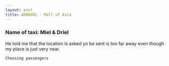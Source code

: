 ```yaml
---
layout: post
title: ADB6601 - Mall of Asia
---
```


### Name of taxi: Miel & Driel

He told me that the location is asked yo be sent is too far away even though my place is just very near.

```Choosing passengers```

